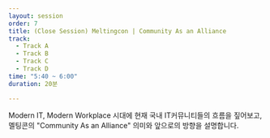 ```yaml
---
layout: session
order: 7
title: (Close Session) Meltingcon | Community As an Alliance
track:
  - Track A
  - Track B
  - Track C
  - Track D
time: "5:40 ~ 6:00"
duration: 20분

---
```

Modern IT, Modern Workplace 시대에 현재 국내 IT커뮤니티들의 흐름을 짚어보고, 멜팅콘의 "Community As an Alliance" 의미와 앞으로의 방향을 설명합니다.
